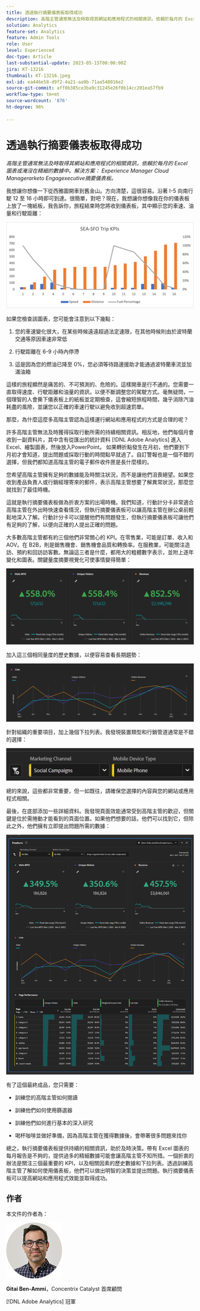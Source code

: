 ```yaml
---
title: 透過執行摘要儀表板取得成功
description: 高階主管通常無法及時取得其網站和應用程式的相關資訊，依賴於每月的 Excel 圖表或淹沒在精細的數據中。解決方案 - 執行摘要儀表板。
solution: Analytics
feature-set: Analytics
feature: Admin Tools
role: User
level: Experienced
doc-type: Article
last-substantial-update: 2023-05-15T00:00:00Z
jira: KT-13216
thumbnail: KT-13216.jpeg
exl-id: ea446e58-d9f2-4a21-aa9b-71aa548016e2
source-git-commit: aff0b385ce3ba9c31245e26f0b14cc201ea57fb9
workflow-type: tm+mt
source-wordcount: '876'
ht-degree: 96%

---
```


# 透過執行摘要儀表板取得成功

_高階主管通常無法及時取得其網站和應用程式的相關資訊，依賴於每月的 Excel 圖表或淹沒在精細的數據中。解決方案： Experience Manager Cloud Managerarketo Engagexecutive摘要儀表板。_

我想讓你想像一下從西雅圖開車到舊金山。方向清楚，這很容易。沿著 I-5 向南行駛 12 至 16 小時即可到達。很簡單，對吧？現在，我想讓你想像我在你的儀表板上放了一塊紙板，我告訴你，旅程結束時您將收到儀表板，其中顯示您的車速、油量和行駛距離：

![長條圖.png](assets/bar-graph.png)

如果您檢查該圖表，您可能會注意到以下幾點：

1. 您的車速變化很大，在某些時候遠遠超過法定速限，在其他時候則由於波特蘭交通等原因車速非常低

1. 行駛距離在 6-9 小時內停滯

1. 這是因為您的燃油已降至 0%，您必須等待路邊援助才能通過波特蘭車流並加滿油箱

這樣的旅程顯然是痛苦的、不可預測的、危險的。這樣開車是行不通的。您需要一直取得速度、行駛距離和油量的資訊，以便不斷調整您的駕駛方式。毫無疑問，一個理智的人會撕下儀表板上的紙板並定期檢查，這會縮短旅程時間，幾乎消除汽油耗盡的風險，並讓您以正確的車速行駛以避免收到超速罰單。

那麼，為什麼這麼多高階主管認為這樣運行網站和應用程式的方式是合理的呢？

許多高階主管無法及時獲得採取行動所需的持續相關資訊。相反地，他們每個月會收到一副資料片，其中含有從匯出的統計資料 [!DNL Adobe Analytics] 進入Excel、繪製圖表，然後放入PowerPoint。 如果轉折點發生在月初，他們要到下月初才會知道，提出問題或採取行動的時間點早就過了。自訂警報也是一個不錯的選擇，但我們都知道高階主管的電子郵件收件匣是長什麼樣的。

您希望高階主管擁有足夠的數據能及時關注狀況，而不是讓他們沮喪絕望。如果您收到產品負責人或行銷經理寄來的郵件，表示高階主管想要了解異常狀況，那麼您就找到了最佳時機。

這就是執行摘要儀表板做為折衷方案的出場時機。我們知道，行動計分卡非常適合高階主管在外出時快速查看情況，但執行摘要儀表板可以讓高階主管在辦公桌前輕鬆地深入了解。行動計分卡可以提醒他們有問題發生，但執行摘要儀表板可讓他們有足夠的了解，以便向正確的人提出正確的問題。

大多數高階主管都有約三個他們非常關心的 KPI。在零售業，可能是訂單、收入和 AOV。在 B2B，則是銷售機會、銷售機會品質和轉換率。在服務業，可能關注造訪、預約和回訪訪客數。無論這三者是什麼，都用大的粗體數字表示，並附上逐年變化和圖表。關鍵量度摘要視覺化可使事情變得簡單：

![放大面板](assets/zoom-in-panel.png)

加入這三個相同量度的歷史數據，以便容易查看長期趨勢：

![折線圖.png](assets/line-graph.png)

針對組織的重要項目，加上幾個下拉列表。我發現裝置類型和行銷管道通常是不錯的選擇：

![社交 [!DNL Campaign]s.png](assets/social-campaigns.png)

總的來說，這些都非常重要，但一如既往，請確保您選擇的內容與您的網站或應用程式相關。

最後，在底部添加一些詳細資料。我發現頁面效能通常受到高階主管的歡迎，但關鍵是位於需捲動才能看到的頁面位置。如果他們想要的話，他們可以找到它，但除此之外，他們擁有立即提出問題所需的數據：

![大型儀表板.png](assets/large-dashboard.png)

有了這個最終成品，您只需要：

- 訓練您的高階主管如何閱讀

- 訓練他們如何使用篩選器

- 訓練他們如何進行基本的深入研究

- 喝杯咖啡並做好準備，因為高階主管在獲得數據後，會帶著很多問題來找你

總之，執行摘要儀表板提供持續的相關資訊，助於及時決策。帶有 Excel 圖表的每月報告是不夠的，提供過多的精細數據可能會讓高階主管不知所措。一個折衷的辦法是關注三個最重要的 KPI，以及相關因素的歷史數據和下拉列表。透過訓練高階主管了解如何使用儀表板，他們可以做出明智的決策並提出問題。執行摘要儀表板可以提高網站和應用程式效能並取得成功。

## 作者

本文件的作者為：

![Gitai Ben-Ammi](assets/gitai-headshot-150.jpg)

**Gitai Ben-Ammi**，Concentrix Catalyst 首席顧問

[!DNL Adobe Analytics] 冠軍
